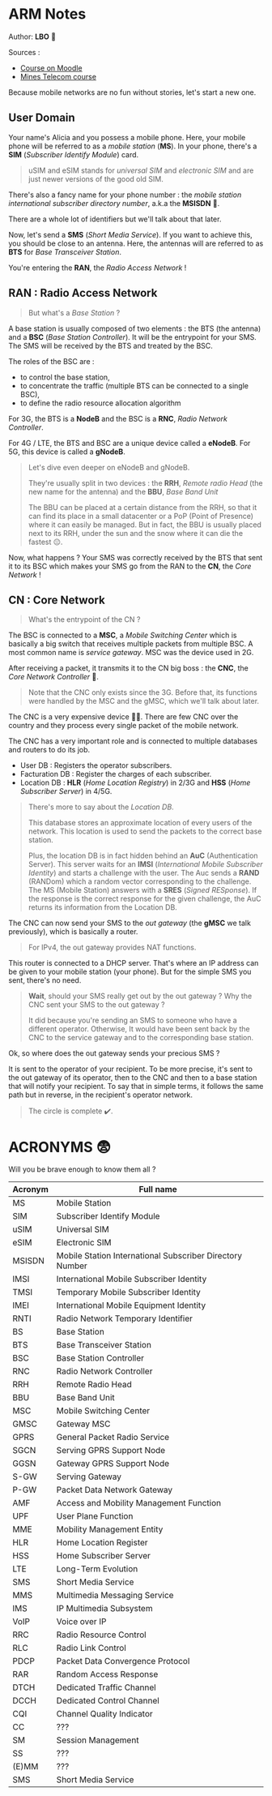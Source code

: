 # ARM Notes

Author: **LBO** 🥖

Sources :

- [Course on Moodle](https://moodle.insa-lyon.fr/course/view.php?id=1993)
- [Mines Telecom course](https://lms.fun-mooc.fr/c4x/MinesTelecom/04001/asset/Support-Mooc-Semaine1A3__1_.pdf?fbclid=IwAR2x-M8uEiKbeXyirlpQQDEDMzVylUqdneQte3tpE1WyZVt-BP0nQjwl5vw)

Because mobile networks are no fun without stories, let's start a new one.

## User Domain

Your name's Alicia and you possess a mobile phone. Here, your mobile phone will be referred to as a *mobile station* (**MS**). In your phone, there's a **SIM** (*Subscriber Identify Module*) card.

> uSIM and eSIM stands for *universal SIM* and *electronic SIM* and are just newer versions of the good old SIM.

There's also a fancy name for your phone number : the *mobile station international subscriber directory number*, a.k.a the **MSISDN** 🤯.

There are a whole lot of identifiers but we'll talk about that later.

Now, let's send a **SMS** (*Short Media Service*). If you want to achieve this, you should be close to an antenna. Here, the antennas will are referred to as **BTS** for *Base Transceiver Station*.

You're entering the **RAN**, the *Radio Access Network* !

## RAN : Radio Access Network

> But what's a *Base Station* ?

A base station is usually composed of two elements : the BTS (the antenna) and a **BSC** (*Base Station Controller*). 
It will be the entrypoint for your SMS. The SMS will be received by the BTS and treated by the BSC.

The roles of the BSC are :
- to control the base station,
- to concentrate the traffic (multiple BTS can be connected to a single BSC),
- to define the radio resource allocation algorithm

For 3G, the BTS is a **NodeB** and the BSC is a **RNC**, *Radio Network Controller*.

For 4G / LTE, the BTS and BSC are a unique device called a **eNodeB**.
For 5G, this device is called a **gNodeB**.

> Let's dive even deeper on eNodeB and gNodeB.
> 
> They're usually split in two devices : the **RRH**, *Remote radio Head* (the new name for the antenna) and the **BBU**, *Base Band Unit*
>
> The BBU can be placed at a certain distance from the RRH, so that it can find its place in a small datacenter or a PoP (Point of Presence) where it can easily be managed.
> But in fact, the BBU is usually placed next to its RRH, under the sun and the snow where it can die the fastest 😐.

Now, what happens ? Your SMS was correctly received by the BTS that sent it to its BSC which makes your SMS go from the RAN to the **CN**, the *Core Network* !

## CN : Core Network

> What's the entrypoint of the CN ?

The BSC is connected to a **MSC**, a *Mobile Switching Center* which is basically a big switch that receives multiple packets from multiple BSC.
A most common name is *service gateway*. MSC was the device used in 2G.

After receiving a packet, it transmits it to the CN big boss : the **CNC**, the *Core Network Controller* 🤴.

> Note that the CNC only exists since the 3G. Before that, its functions were handled by the MSC and the gMSC, which we'll talk about later. 

The CNC is a very expensive device 💸💸. There are few CNC over the country and they process every single packet of the mobile network.

The CNC has a very important role and is connected to multiple databases and routers to do its job.

- User DB : Registers the operator subscribers.
- Facturation DB : Register the charges of each subscriber.
- Location DB : **HLR** (*Home Location Registry*) in 2/3G and **HSS** (*Home Subscriber Server*) in 4/5G.

> There's more to say about the *Location DB*.
>
> This database stores an approximate location of every users of the network. This location is used to send the packets to the correct base station.
> 
> Plus, the location DB is in fact hidden behind an **AuC** (Authentication Server).
> This server waits for an **IMSI** (*International Mobile Subscriber Identity*) and starts a challenge with the user. 
> The Auc sends a **RAND** (RANDom) which a random vector corresponding to the challenge. The MS (Mobile Station) answers with a **SRES** (*Signed RESponse*). 
> If the response is the correct response for the given challenge, the AuC returns its information from the Location DB.

The CNC can now send your SMS to the *out gateway* (the **gMSC** we talk previously), which is basically a router.

> For IPv4, the out gateway provides NAT functions.

This router is connected to a DHCP server. That's where an IP address can be given to your mobile station (your phone).
But for the simple SMS you sent, there's no need.

> **Wait**, should your SMS really get out by the out gateway ?
> Why the CNC sent your SMS to the out gateway ?
>
> It did because you're sending an SMS to someone who have a different operator. 
> Otherwise, It would have been sent back by the CNC to the service gateway and to the corresponding base station.

Ok, so where does the out gateway sends your precious SMS ?

It is sent to the operator of your recipient. To be more precise, it's sent to the out gateway of its operator, then to the CNC and then to a base station that will notify your recipient.
To say that in simple terms, it follows the same path but in reverse, in the recipient's operator network.

> The circle is complete ✔️.


# ACRONYMS 😨

Will you be brave enough to know them all ?

| Acronym | Full name |
| ------- | --------- |
| MS      | Mobile Station |
| SIM     | Subscriber Identify Module |
| uSIM    | Universal SIM |
| eSIM    | Electronic SIM |
| MSISDN  | Mobile Station International Subscriber Directory Number
| IMSI    | International Mobile Subscriber Identity |
| TMSI    | Temporary Mobile Subscriber Identity |
| IMEI    | International Mobile Equipment Identity |
| RNTI    | Radio Network Temporary Identifier |
| BS      | Base Station |
| BTS     | Base Transceiver Station |
| BSC     | Base Station Controller |
| RNC     | Radio Network Controller |
| RRH     | Remote Radio Head |
| BBU     | Base Band Unit |
| MSC     | Mobile Switching Center |
| GMSC    | Gateway MSC |
| GPRS    | General Packet Radio Service |
| SGCN    | Serving GPRS Support Node |
| GGSN    | Gateway GPRS Support Node |
| S-GW    | Serving Gateway |
| P-GW    | Packet Data Network Gateway |
| AMF     | Access and Mobility Management Function |
| UPF     | User Plane Function |
| MME     | Mobility Management Entity |
| HLR     | Home Location Register |
| HSS     | Home Subscriber Server |
| LTE     | Long-Term Evolution |
| SMS     | Short Media Service |
| MMS     | Multimedia Messaging Service |
| IMS     | IP Multimedia Subsystem |
| VoIP    | Voice over IP |
| RRC     | Radio Resource Control |
| RLC     | Radio Link Control |
| PDCP    | Packet Data Convergence Protocol |
| RAR     | Random Access Response |
| DTCH    | Dedicated Traffic Channel |
| DCCH    | Dedicated Control Channel |
| CQI     | Channel Quality Indicator |
| CC      | ??? |
| SM      | Session Management |
| SS      | ??? |
| (E)MM   | ??? |
| SMS     | Short Media Service |
